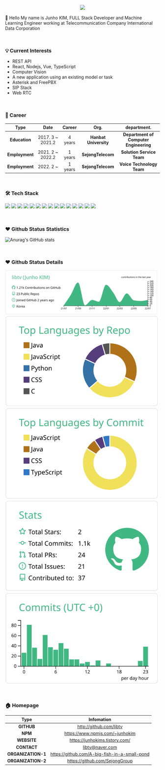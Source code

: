 <link rel="stylesheet" href="github.css">

<div class="bg-blue">

<p align="center"><img src="https://capsule-render.vercel.app/api?type=soft&color=auto&height=150&section=header&text=Junho&fontSize=70&animation=twinkling"></p>

<!-- career start -->
 
:wave: Hello My name is Junho KIM, FULL Stack Developer and Machine Learning Engineer working at Telecommunication Company International Data Corporation

<br>
 
### :bulb: Current Interests
- REST API
- React, Nodejs, Vue, TypeScript 
- Computer Vision
- A new application using an existing model or task
- Asterisk and FreePBX 
- SIP Stack
- Web RTC

<br>
 
### :purple_heart: Career

| **Type** | **Date** | **Career** | **Org.** | **department.** |
|:--------:|:--------:|:--------:|:--------:|:--------:|
| **Education** | 2017. 3 ~ 2021.2 | 4 years | **Hanbat University** | **Department of Computer Engineering** |
| **Employment** | 2021. 2 ~ 2022.2 | 1 years | **SejongTelecom** | **Solution Service Team** |
| **Employment** | 2022. 2 ~ | 1 years | **SejongTelecom** | **Voice Technology Team** |
  
<!-- 여기까지가 내 커리어 -->
<br>

### 🛠 Tech Stack
  <img src="https://img.shields.io/badge/Python-3766AB?style=flat-square&logo=Python&logoColor=white"/></a>
  <img src="https://img.shields.io/badge/Java-007396?style=flat-square&logo=Java&logoColor=white"/></a>
  <img src="https://img.shields.io/badge/C++-00599C?style=flat-square&logo=C%2B%2B&logoColor=white"/></a>
  <img src="https://img.shields.io/badge/C-A8B9CC?style=flat-square&logo=C&logoColor=white"/></a>
  <img src="https://img.shields.io/badge/Javascript-ffb13b?style=flat-square&logo=javascript&logoColor=white"/></a>
  <img src="https://img.shields.io/badge/NodeJS-4ec820?style=flat-square&logo=node.js&logoColor=white"/></a> 
  <img src="https://img.shields.io/badge/css-1572B6?style=flat-square&logo=css3&logoColor=white"/></a>
  <img src="https://img.shields.io/badge/Spring-6DB33F?style=flat-square&logo=Spring&logoColor=white"/></a>
  <img src="https://img.shields.io/badge/SpringBoot-6DB33F?style=flat-square&logo=Spring&logoColor=white"/></a>
  <img src="https://img.shields.io/badge/Django-092E20?style=flat-square&logo=Django&logoColor=white"/></a>
  <img src="https://img.shields.io/badge/MySQL-E6B91E?style=flat-square&logo=MySql&logoColor=white"/></a>
  <img src="https://img.shields.io/badge/aws-333664?style=flat-square&logo=amazon-aws&logoColor=white"/></a>
  <img src="https://img.shields.io/badge/elasticsearch-005571?style=flat-square&logo=elasticsearch&logoColor=white"/></a>
  <img src="https://img.shields.io/badge/Asterisk-00cbec?style=flat-square&logo=Sourcegraph&logoColor=white"/></a> 
  <img src="https://img.shields.io/badge/React-092F20?style=flat-square&logo=ReactOS&logoColor=white"/></a> 

<br>

### :heart: Github Status Statistics
  
![Anurag's GitHub stats](https://github-readme-stats.vercel.app/api?username=libtv&show_icons=true)


<br>

### :heart: Github Status Details
  
[![](https://raw.githubusercontent.com/libtv/github-profile-summary-cards/master/profile-summary-card-output/vue/0-profile-details.svg)](https://github.com/libtv/github-profile-summary-cards)
[![](https://raw.githubusercontent.com/libtv/github-profile-summary-cards/master/profile-summary-card-output/vue/1-repos-per-language.svg)](https://github.com/libtv/github-profile-summary-cards) [![](https://raw.githubusercontent.com/libtv/github-profile-summary-cards/master/profile-summary-card-output/vue/2-most-commit-language.svg)](https://github.com/libtv/github-profile-summary-cards)
[![](https://raw.githubusercontent.com/libtv/github-profile-summary-cards/master/profile-summary-card-output/vue/3-stats.svg)](https://github.com/libtv/github-profile-summary-cards) [![](https://raw.githubusercontent.com/libtv/github-profile-summary-cards/master/profile-summary-card-output/vue/4-productive-time.svg)](https://github.com/libtv/github-profile-summary-cards)

<br>


### :house: Homepage

| **Type** | **Infomation** |
|:--------:|:--------:|
| **GITHUB** | http://github.com/libtv |
| **NPM** | https://www.npmjs.com/~junhokim |
| **WEBSITE** | https://junhokims.tistory.com/ |
| **CONTACT** | libtv@naver.com |
| **ORGANIZATION-1** | https://github.com/A-big-fish-in-a-small-pond |
| **ORGANIZATION-2** | https://github.com/SejongGroup |


<br>

